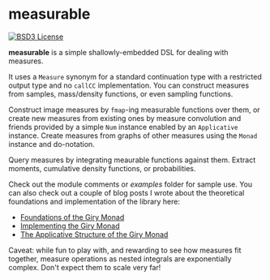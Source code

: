 
# measurable

[![BSD3 License](https://img.shields.io/badge/license-BSD3-blue.svg)](https://github.com/jtobin/measurable/blob/master/LICENSE)

**measurable** is a simple shallowly-embedded DSL for dealing with measures.

It uses a `Measure` synonym for a standard continuation type with a restricted
output type and no `callCC` implementation.  You can construct measures from
samples, mass/density functions, or even sampling functions.

Construct image measures by `fmap`-ing measurable functions over them, or
create new measures from existing ones by measure convolution and friends
provided by a simple `Num` instance enabled by an `Applicative` instance.
Create measures from graphs of other measures using the `Monad` instance and
do-notation.

Query measures by integrating meaurable functions against them.  Extract
moments, cumulative density functions, or probabilities.

Check out the module comments or *examples* folder for sample use.  You can
also check out a couple of blog posts I wrote about the theoretical foundations
and implementation of the library here:

* [Foundations of the Giry Monad][foun]
* [Implementing the Giry Monad][impl]
* [The Applicative Structure of the Giry Monad][appl]

Caveat: while fun to play with, and rewarding to see how measures fit together,
measure operations as nested integrals are exponentially complex.  Don't expect
them to scale very far!

[foun]: https://jtobin.io/giry-monad-foundations
[impl]: https://jtobin.io/giry-monad-implementation
[appl]: https://jtobin.io/giry-monad-applicative

